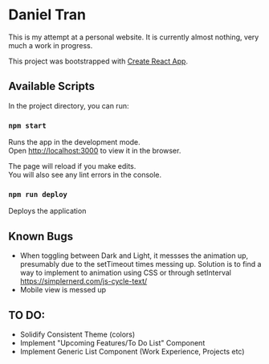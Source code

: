 # Daniel Tran

This is my attempt at a personal website. It is currently almost nothing, very much a work in progress.

This project was bootstrapped with [Create React App](https://github.com/facebook/create-react-app).

## Available Scripts

In the project directory, you can run:

### `npm start`

Runs the app in the development mode.\
Open [http://localhost:3000](http://localhost:3000) to view it in the browser.

The page will reload if you make edits.\
You will also see any lint errors in the console.

### `npm run deploy`

Deploys the application


## Known Bugs
- When toggling between Dark and Light, it messses the animation up, presumably due to the setTimeout times messing up. Solution is to find a way to implement to animation using CSS or through setInterval https://simplernerd.com/js-cycle-text/
- Mobile view is messed up

## TO DO:
- Solidify Consistent Theme (colors)
- Implement "Upcoming Features/To Do List" Component
- Implement Generic List Component (Work Experience, Projects etc)